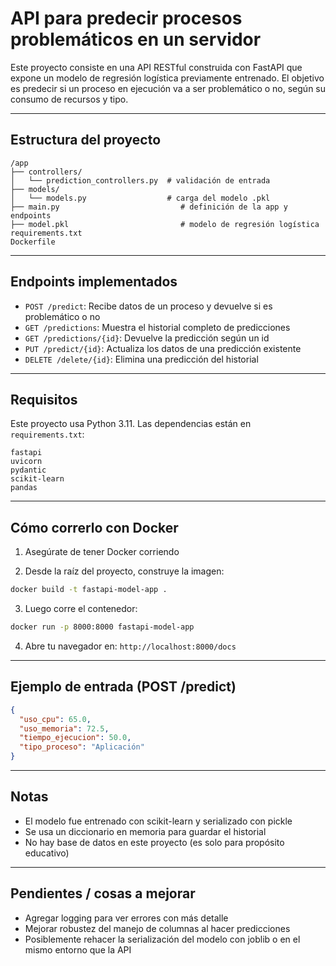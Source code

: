 # API para predecir procesos problemáticos en un servidor

Este proyecto consiste en una API RESTful construida con FastAPI que expone un modelo de regresión logística previamente entrenado. El objetivo es predecir si un proceso en ejecución va a ser problemático o no, según su consumo de recursos y tipo.

---

## Estructura del proyecto
```
/app
├── controllers/
│   └── prediction_controllers.py  # validación de entrada
├── models/
│   └── models.py                  # carga del modelo .pkl
├── main.py                           # definición de la app y endpoints
├── model.pkl                         # modelo de regresión logística
requirements.txt
Dockerfile
```

---

## Endpoints implementados

- `POST /predict`: Recibe datos de un proceso y devuelve si es problemático o no
- `GET /predictions`: Muestra el historial completo de predicciones
- `GET /predictions/{id}`: Devuelve la predicción según un id
- `PUT /predict/{id}`: Actualiza los datos de una predicción existente
- `DELETE /delete/{id}`: Elimina una predicción del historial

---

## Requisitos

Este proyecto usa Python 3.11. Las dependencias están en `requirements.txt`:

```
fastapi
uvicorn
pydantic
scikit-learn
pandas
```

---

## Cómo correrlo con Docker

1. Asegúrate de tener Docker corriendo

2. Desde la raíz del proyecto, construye la imagen:
```bash
docker build -t fastapi-model-app .
```

3. Luego corre el contenedor:
```bash
docker run -p 8000:8000 fastapi-model-app
```

4. Abre tu navegador en: `http://localhost:8000/docs`

---

## Ejemplo de entrada (POST /predict)
```json
{
  "uso_cpu": 65.0,
  "uso_memoria": 72.5,
  "tiempo_ejecucion": 50.0,
  "tipo_proceso": "Aplicación"
}
```

---

## Notas
- El modelo fue entrenado con scikit-learn y serializado con pickle
- Se usa un diccionario en memoria para guardar el historial
- No hay base de datos en este proyecto (es solo para propósito educativo)

---

## Pendientes / cosas a mejorar
- Agregar logging para ver errores con más detalle
- Mejorar robustez del manejo de columnas al hacer predicciones
- Posiblemente rehacer la serialización del modelo con joblib o en el mismo entorno que la API

